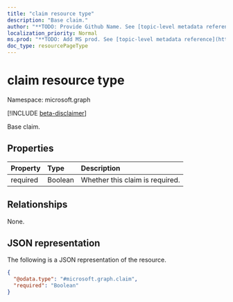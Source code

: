 ```yaml
---
title: "claim resource type"
description: "Base claim."
author: "**TODO: Provide Github Name. See [topic-level metadata reference](https://msgo.azurewebsites.net/add/document/guidelines/metadata.html#topic-level-metadata)**"
localization_priority: Normal
ms.prod: "**TODO: Add MS prod. See [topic-level metadata reference](https://msgo.azurewebsites.net/add/document/guidelines/metadata.html#topic-level-metadata)**"
doc_type: resourcePageType
---
```


# claim resource type

Namespace: microsoft.graph

[!INCLUDE [beta-disclaimer](../../includes/beta-disclaimer.md)]

Base claim.

## Properties
|Property|Type|Description|
|:---|:---|:---|
|required|Boolean|Whether this claim is required.|

## Relationships
None.

## JSON representation
The following is a JSON representation of the resource.
<!-- {
  "blockType": "resource",
  "@odata.type": "microsoft.graph.claim"
}
-->
``` json
{
  "@odata.type": "#microsoft.graph.claim",
  "required": "Boolean"
}
```


